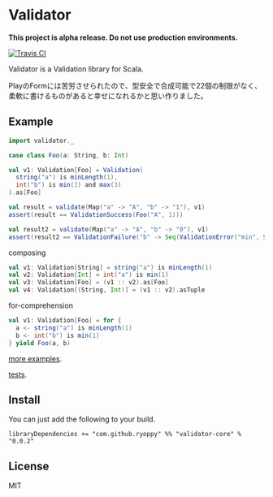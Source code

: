 # Validator

**This project is alpha release. Do not use production environments.**

[![Travis CI](https://travis-ci.org/ryoppy/validator.svg?branch=master)](https://travis-ci.org/ryoppy/validator)

Validator is a Validation library for Scala.

PlayのFormには苦労させられたので、型安全で合成可能で22個の制限がなく、柔軟に書けるものがあると幸せになれるかと思い作りました。

## Example

```scala
import validator._

case class Foo(a: String, b: Int)

val v1: Validation[Foo] = Validation(
  string("a") is minLength(1),
  int("b") is min(1) and max(3)
).as[Foo]

val result = validate(Map("a" -> "A", "b" -> "1"), v1)
assert(result == ValidationSuccess(Foo("A", 1)))

val result2 = validate(Map("a" -> "A", "b" -> "0"), v1)
assert(result2 == ValidationFailure("b" -> Seq(ValidationError("min", Seq("1")))))
```

composing

```scala
val v1: Validation[String] = string("a") is minLength(1)
val v2: Validation[Int] = int("a") is min(1)
val v3: Validation[Foo] = (v1 :: v2).as[Foo]
val v4: Validation[(String, Int)] = (v1 :: v2).asTuple
```

for-comprehension

```scala
val v1: Validation[Foo] = for {
  a <- string("a") is minLength(1)
  b <- int("b") is min(1)
} yield Foo(a, b)
```

[more examples](src/test/scala/validator/ExampleSpec.scala).

[tests](src/test/scala/validator).

## Install

You can just add the following to your build.

```
libraryDependencies += "com.github.ryoppy" %% "validator-core" % "0.0.2"
```

## License

MIT